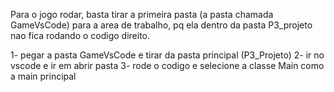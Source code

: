 Para o jogo rodar, basta tirar a primeira pasta (a pasta chamada GameVsCode) para a area de trabalho, pq ela dentro da pasta P3_projeto nao
fica rodando o codigo direito.

1- pegar a pasta GameVsCode e tirar da pasta principal (P3_Projeto)
2- ir no vscode e ir em abrir pasta
3- rode o codigo e selecione a classe Main como a main principal
